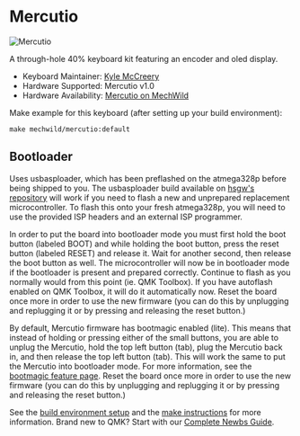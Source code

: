# Mercutio

![Mercutio](https://i.imgur.com/23J9GqXl.jpg)

A through-hole 40% keyboard kit featuring an encoder and oled display.

* Keyboard Maintainer: [Kyle McCreery](https://github.com/kylemccreery)
* Hardware Supported: Mercutio v1.0
* Hardware Availability: [Mercutio on MechWild](https://mechwild.com/product/mercutio/)

Make example for this keyboard (after setting up your build environment):

    make mechwild/mercutio:default
    
## Bootloader
Uses usbasploader, which has been preflashed on the atmega328p before being shipped to you. The usbasploader build available on [hsgw's repository](https://github.com/hsgw/USBaspLoader/tree/plaid) will work if you need to flash a new and unprepared replacement microcontroller. To flash this onto your fresh atmega328p, you will need to use the provided ISP headers and an external ISP programmer.

In order to put the board into bootloader mode you must first hold the boot button (labeled BOOT) and while holding the boot button, press the reset button (labeled RESET) and release it. Wait for another second, then release the boot button as well. The microcontroller will now be in bootloader mode if the bootloader is present and prepared correctly. Continue to flash as you normally would from this point (ie. QMK Toolbox). If you have autoflash enabled on QMK Toolbox, it will do it automatically now. Reset the board once more in order to use the new firmware (you can do this by unplugging and replugging it or by pressing and releasing the reset button.)

By default, Mercutio firmware has bootmagic enabled (lite). This means that instead of holding or pressing either of the small buttons, you are able to unplug the Mercutio, hold the top left button (tab), plug the Mercutio back in, and then release the top left button (tab). This will work the same to put the Mercutio into bootloader mode. For more information, see the [bootmagic feature page](https://beta.docs.qmk.fm/using-qmk/hardware-features/feature_bootmagic). Reset the board once more in order to use the new firmware (you can do this by unplugging and replugging it or by pressing and releasing the reset button.)



See the [build environment setup](https://docs.qmk.fm/#/getting_started_build_tools) and the [make instructions](https://docs.qmk.fm/#/getting_started_make_guide) for more information. Brand new to QMK? Start with our [Complete Newbs Guide](https://docs.qmk.fm/#/newbs).

